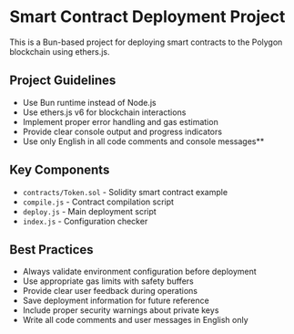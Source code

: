 <!-- Use this file to provide workspace-specific custom instructions to Copilot. For more details, visit https://code.visualstudio.com/docs/copilot/copilot-customization#_use-a-githubcopilotinstructionsmd-file -->

# Smart Contract Deployment Project

This is a Bun-based project for deploying smart contracts to the Polygon blockchain using ethers.js.

## Project Guidelines

- Use Bun runtime instead of Node.js
- Use ethers.js v6 for blockchain interactions
- Implement proper error handling and gas estimation
- Provide clear console output and progress indicators
- Use only English in all code comments and console messages\*\*

## Key Components

- `contracts/Token.sol` - Solidity smart contract example
- `compile.js` - Contract compilation script
- `deploy.js` - Main deployment script
- `index.js` - Configuration checker

## Best Practices

- Always validate environment configuration before deployment
- Use appropriate gas limits with safety buffers
- Provide clear user feedback during operations
- Save deployment information for future reference
- Include proper security warnings about private keys
- Write all code comments and user messages in English only
